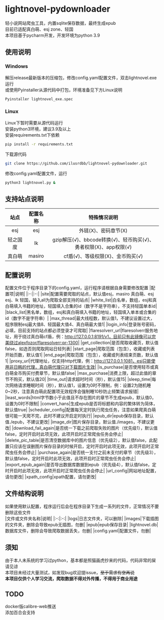 # lightnovel-pydownloader

轻小说网站爬虫工具，内置sqlite保存数据，最终生成epub  
目前已适配真白萌、esj zone、轻国  
本项目基于pycharm开发，开发环境为python 3.9  

## 使用说明
### Windows
解压release最新版本的压缩包，修改config.yaml配置文件，双击lightnovel.exe运行  
或使用Pyinstaller从源代码中打包，环境准备见下方Linux说明  
~~~bash
Pyinstaller lightnovel_exe.spec
~~~
### Linux
Linux下暂时需要从源代码运行  
安装python3环境，建议3.9及以上  
安装requirements.txt下依赖  
~~~bash
pip install -r requirements.txt
~~~
下载源代码  
~~~bash
git clone https://github.com/ilusrdbb/lightnovel-pydownloader.git
~~~
修改config.yaml配置文件，运行
~~~bash
python3 lightnovel.py &
~~~

## 支持站点说明
|站点|配置名称|特殊情况说明|
|:-:|:-:|:-:|
|esj|esj|外链(X)、密码章节(X)|
|轻之国度|lk|gzip解压(√)、bbcode转换(√)、轻币购买(√)、勇者权限(X)、app权限(√)|
|真白萌|masiro|cf盾(√)、等级权限(X)、金币购买(√)|

## 配置说明
配置文件位于程序目录下的config.yaml，运行程序请根据自身需要修改配置
|配置项|说明|
|:-:|:-:|
|site|配置需要爬取的站点，默认值esj，masiro 真白萌、esj esj、lk 轻国，输入all为爬取全部支持的站点|
|white_list|白名单，数组，esj和真白萌填入书籍的地址，轻国填入合集的id（数字不是字符串），不支持轻国单本id|
|black_list|黑名单，数组，esj和真白萌填入书籍的地址，轻国填入单本或合集的id（数字不是字符串）|
|max_thread|最大线程数，默认值1，不建议设置过大，程序限制esj最大值8、轻国最大值4、真白萌最大值1|
|login_info|登录账号密码，必填，目前支持的站点都必须登录才可爬取|
|flaresolverr_url|flaresolverr服务地址，用于绕过真白萌cf盾，例：http://127.0.0.1:8191/v1，目前只有此镜像可以完美绕过alexfozor/flaresolverr:pr-1300|
|get_collection|是否爬取收藏页，默认值false，如选否则爬取网站日轻列表|
|start_page|爬取范围（包含），收藏或列表开始页数，默认值1|
|end_page|爬取范围（包含），收藏或列表结束页数，默认值1|
|proxy_url|代理地址，仅支持http代理，例：http://127.0.0.1:1081，esj只能使用非日韩的代理，真白萌代理只对下载图片生效|
|is_purchase|是否使用轻币或真白萌金币购买付费章节，默认值false|
|max_purchase|消费上限，超过此值的章节不购买，默认值20|
|time_out|请求超时时间（秒），默认值15|
|sleep_time|每次网络请求睡眠时间（秒），默认值1，设置为0时不限制，例：设置2为随机睡0~2秒，注意真白萌此配置项无效程序会强制睡10秒防止频繁请求报错|
|least_words|html字节数小于此值且不存在图片的章节不生成epub，默认值0，设置为0时不限制|
|convert_hans|生成epub是否将标题和内容的繁体转为简体，默认值true|
|scheduler_config|配置每天定时执行爬虫任务，注意如果爬真白萌很可能一天爬不完，此时不建议开启定时执行|
|epub_dir|epub保存目录，默认值./epub，不建议更改|
|image_dir|图片保存目录，默认值./images，不建议更改|
|download_fail_again|是否统一下载之前爬取失败的图片（优先级1），默认值false，定时开启时此项无效，此项开启时正常爬虫任务会停止|
|delete_pic_table|是否清空数据库中的图片信息（优先级2），默认值false，此配置只应该在误删图片保存目录的时候开启，定时开启时此项无效，此项开启时正常爬虫任务会停止|
|purchase_again|是否统一支付之前未支付的章节（优先级3），默认值false，定时开启时此项无效，此项开启时正常爬虫任务会停止|
|export_epub_again|是否导出数据库数据到epub（优先级4），默认值false，定时开启时此项无效，此项开启时正常爬虫任务会停止|
|url_config|网站地址配置，请勿更改|
|xpath_config|xpath配置，请勿更改|

## 文件结构说明
如果使用默认配置，程序运行后会在程序目录下生成一系列的文件，正常情况不要删除这些文件  
|文件或文件夹名称|说明|
|:-:|:-:|
|logs|日志文件夹，可以删除|
|images|下载插图的文件夹，删除会导致epub无插图，勿删|
|epub|epub保存目录|
|lightnovel.db|数据库文件，删除会导致爬取数据丢失，勿删|
|config.yaml|配置文件，勿删|

## 须知
由于本人未系统的学习过python，基本都是照猫画虎抄来的代码，代码非常的屎请见谅  
本项目未经过大量测试，如发现bug欢迎提issue，~~至于需求有空再说~~  
**本项目仅供个人学习交流，爬取数据不得对外传播，不得用于商业用途**   

## TODO
docker版calibre-web推送  
添加百合会支持  
